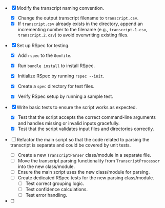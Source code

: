 - [x] Modify the transcript naming convention.

  - [x] Change the output transcript filename to `transcript.csv`.
  - [x] If `transcript.csv` already exists in the directory, append an incrementing number to the filename (e.g., `transcript.1.csv`, `transcript.2.csv`) to avoid overwriting existing files.

- [x] Set up RSpec for testing.

  - [x] Add `rspec` to the `Gemfile`.

  - [x] Run `bundle install` to install RSpec.

  - [x] Initialize RSpec by running `rspec --init`.

  - [x] Create a `spec` directory for test files.

  - [x] Verify RSpec setup by running a sample test.

- [x] Write basic tests to ensure the script works as expected.

  - [x] Test that the script accepts the correct command-line arguments and handles missing or invalid inputs gracefully.
  - [x] Test that the script validates input files and directories correctly.

- [ ] Refactor the main script so that the code related to parsing the transcript is separate and could be covered by unit tests.
  - [ ] Create a new `TranscriptParser` class/module in a separate file.
  - [ ] Move the transcript parsing functionality from `TranscriptProcessor` into the new class/module.
  - [ ] Ensure the main script uses the new class/module for parsing.
  - [ ] Create dedicated RSpec tests for the new parsing class/module.
    - [ ] Test correct grouping logic.
    - [ ] Test confidence calculations.
    - [ ] Test error handling.

- [ ] 
